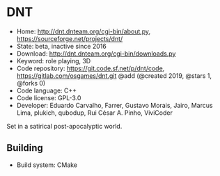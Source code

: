 # DNT

- Home: http://dnt.dnteam.org/cgi-bin/about.py, https://sourceforge.net/projects/dnt/
- State: beta, inactive since 2016
- Download: http://dnt.dnteam.org/cgi-bin/downloads.py
- Keyword: role playing, 3D
- Code repository: https://git.code.sf.net/p/dnt/code, https://gitlab.com/osgames/dnt.git @add (@created 2019, @stars 1, @forks 0)
- Code language: C++
- Code license: GPL-3.0
- Developer: Eduardo Carvalho, Farrer, Gustavo Morais, Jairo, Marcus Lima, plukich, qubodup, Rui César A. Pinho, ViviCoder

Set in a satirical post-apocalyptic world.

## Building

- Build system: CMake

